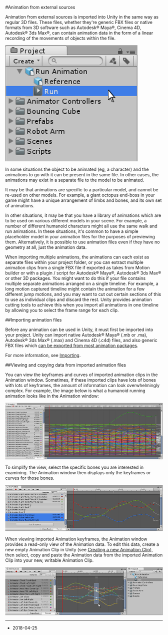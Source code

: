 #Animation from external sources 

Animation from external sources is imported into Unity in the same way as regular 3D files. These files, whether they're generic FBX files or native formats from 3D software such as Autodesk® Maya®, Cinema 4D, Autodesk® 3ds Max®, can contain animation data in the form of a linear recording of the movements of objects within the file.

![An imported FBX 3D Asset containing an animation titled 'Run'](../uploads/Main/AnimationSelectingImportedClip.png) 

In some situations the object to be animated (eg, a character) and the animations to go with it can be present in the same file. In other cases, the animations may exist in a separate file to the model to be animated. 

It may be that animations are specific to a particular model, and cannot be re-used on other models. For example, a giant octopus end-boss in your game might have a unique arrangement of limbs and bones, and its own set of animations.

In other situations, it may be that you have a library of animations which are to be used on various different models in your scene. For example, a number of different humanoid characters might all use the same walk and run animations. In these situations, it's common to have a simple placeholder model in your animation files for the purposes of previewing them. Alternatively, it is possible to use animation files even if they have no geometry at all, just the animation data.

When importing multiple animations, the animations can each exist as separate files within your project folder, or you can extract multiple animation clips from a single FBX file if exported as takes from Motion builder or with a plugin / script for Autodesk® Maya®, Autodesk® 3ds Max® or other 3D packages. You might want to do this if your file contains multiple separate animations arranged on a single timeline. For example, a long motion captured timeline might contain the animation for a few different jump motions, and you may want to cut out certain sections of this to use as individual clips and discard the rest. Unity provides animation cutting tools to achieve this when you import all animations in one timeline by allowing you to select the frame range for each clip.

##Importing animation files

Before any animation can be used in Unity, it must first be imported into your project. Unity can import native Autodesk® Maya® (.mb or .ma), Autodesk® 3ds Max® (.max) and Cinema 4D (.c4d) files, and also generic FBX files which [can be exported from most animation packages](HOWTO-exportFBX).

For more information, see [Importing](ImportingAssets).

##Viewing and copying data from imported animation files

You can view the keyframes and curves of imported animation clips in the Animation window. Sometimes, if these imported clips have lots of bones with lots of keyframes, the amount of information can look overwhelmingly complex. For example, the image below is what a humanoid running animation looks like in the Animation window:

![](../uploads/Main/AnimationViewingImportedCurves.jpg) 

To simplify the view, select the specific bones you are interested in examining. The Animation window then displays only the keyframes or curves for those bones.

![Limiting the view to just the selected bones](../uploads/Main/AnimationViewingImportedCurvesSelected.png) 

When viewing imported Animation keyframes, the Animation window provides a read-only view of the Animation data. To edit this data, create a new empty Animation Clip in Unity (see [Creating a new Animation Clip](animeditor-CreatingANewAnimationClip)), then select, copy and paste the Animation data from the imported Animation Clip into your new, writable Animation Clip.

![Selecting keyframes from an imported clip.](../uploads/Main/AnimationSelectingKeysOnImportedClip.png) 


---

* <span class="page-edit"> 2018-04-25  <!-- include IncludeTextAmendPageSomeEdit --></span>
